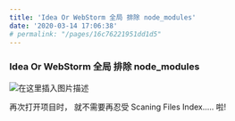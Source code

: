 ```yaml
---
title: 'Idea Or WebStorm 全局 排除 node_modules'
date: '2020-03-14 17:06:38'
# permalink: "/pages/16c76221951dd1d5"
---
```


### Idea Or WebStorm 全局 排除 node_modules

![在这里插入图片描述](https://chatflow-files-cdn-1256085166.file.myqcloud.com/20181023220228582.png)

再次打开项目时， 就不需要再忍受 Scaning Files Index..... 啦!

